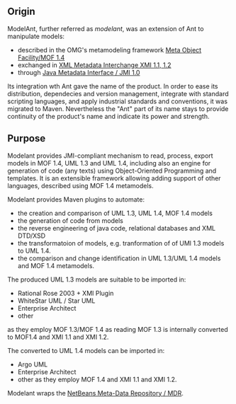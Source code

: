 Origin
------

ModelAnt, further referred as *modelant*, was an extension of Ant to manipulate models:

* described in the OMG's metamodeling framework [Meta Object Facility/MOF 1.4](https://www.omg.org/cgi-bin/doc?formal/02-04-03)
* exchanged in [XML Metadata Interchange XMI 1.1, 1.2](https://www.omg.org/cgi-bin/doc?formal/02-01-01)
* through [Java Metadata Interface / JMI 1.0](https://jcp.org/en/jsr/detail?id=40)

Its integration wth Ant gave the name of the product. In order to ease its distribution, dependecies and version management, integrate with standard scripting languages, and apply industrial 
standards and conventions, it was migrated to Maven. Nevertheless the "Ant" part of its name stays to provide continuity of the product's name and indicate its power and
strength.

Purpose 
-------

Modelant provides JMI-compliant mechanism to read, process, export models in MOF 1.4, UML 1.3 and UML 1.4, including also an engine for generation of code (any texts) using Object-Oriented Programming
and templates. It is an extensible framework allowing adding support of other languages, described using MOF 1.4 metamodels.

Modelant provides Maven plugins to automate:

* the creation and comparison of UML 1.3, UML 1.4, MOF 1.4 models
* the generation of code from models
* the reverse engineering of java code, relational databases and XML DTD/XSD
* the transformatoion of models, e.g. tranformation of of UMl 1.3 models to UML 1.4.
* the comparison and change identification in UML 1.3/UML 1.4 models and MOF 1.4 metamodels.

The produced UML 1.3 models are suitable to be imported in:

* Rational Rose 2003 + XMI Plugin
* WhiteStar UML / Star UML
* Enterprise Architect
* other

as they employ MOF 1.3/MOF 1.4 as reading MOF 1.3 is internally converted to MOF1.4 and XMI 1.1 and XMI 1.2.

The converted to UML 1.4 models can be imported in:
 * Argo UML
 * Enterprise Architect
 * other
as they employ MOF 1.4 and XMI 1.1 and XMI 1.2.

Modelant wraps the [NetBeans Meta-Data Repository / MDR](https://netbeans.org/download/5_5/javadoc/org-netbeans-api-mdr/architecture-summary.html).